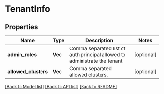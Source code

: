 # TenantInfo

## Properties

Name | Type | Description | Notes
------------ | ------------- | ------------- | -------------
**admin_roles** | **Vec<String>** | Comma separated list of auth principal allowed to administrate the tenant. | [optional] 
**allowed_clusters** | **Vec<String>** | Comma separated allowed clusters. | [optional] 

[[Back to Model list]](../README.md#documentation-for-models) [[Back to API list]](../README.md#documentation-for-api-endpoints) [[Back to README]](../README.md)



